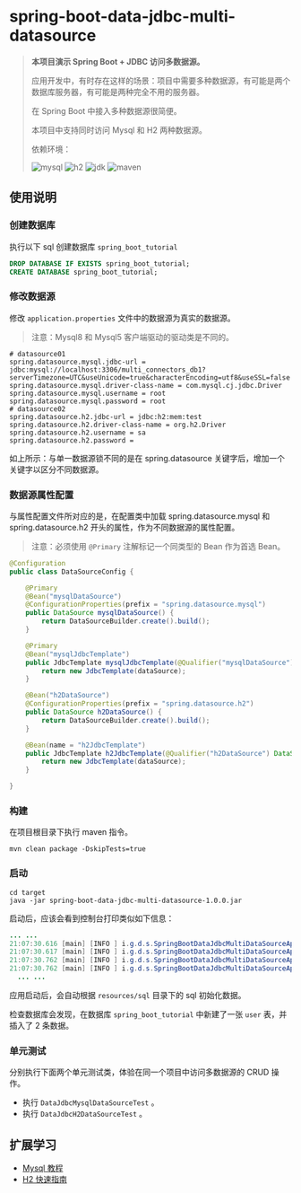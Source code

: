# spring-boot-data-jdbc-multi-datasource

> **本项目演示 Spring Boot + JDBC 访问多数据源。**
>
> 应用开发中，有时存在这样的场景：项目中需要多种数据源，有可能是两个数据库服务器，有可能是两种完全不用的服务器。
>
> 在 Spring Boot 中接入多种数据源很简便。
>
> 本项目中支持同时访问 Mysql 和 H2 两种数据源。
>
> 依赖环境：
>
> ![mysql](https://img.shields.io/badge/mysql-8.0-blue) ![h2](https://img.shields.io/badge/h2-1.4.199-blue) ![jdk](https://img.shields.io/badge/jdk-1.8.0__181-blue) ![maven](https://img.shields.io/badge/maven-v3.6.0-blue)

## 使用说明

### 创建数据库

执行以下 sql 创建数据库 `spring_boot_tutorial`

```sql
DROP DATABASE IF EXISTS spring_boot_tutorial;
CREATE DATABASE spring_boot_tutorial;
```

### 修改数据源

修改 `application.properties` 文件中的数据源为真实的数据源。

> 注意：Mysql8 和 Mysql5 客户端驱动的驱动类是不同的。

```properties
# datasource01
spring.datasource.mysql.jdbc-url = jdbc:mysql://localhost:3306/multi_connectors_db1?serverTimezone=UTC&useUnicode=true&characterEncoding=utf8&useSSL=false
spring.datasource.mysql.driver-class-name = com.mysql.cj.jdbc.Driver
spring.datasource.mysql.username = root
spring.datasource.mysql.password = root
# datasource02
spring.datasource.h2.jdbc-url = jdbc:h2:mem:test
spring.datasource.h2.driver-class-name = org.h2.Driver
spring.datasource.h2.username = sa
spring.datasource.h2.password =
```

如上所示：与单一数据源锁不同的是在 spring.datasource 关键字后，增加一个关键字以区分不同数据源。

### 数据源属性配置

与属性配置文件所对应的是，在配置类中加载 spring.datasource.mysql 和 spring.datasource.h2 开头的属性，作为不同数据源的属性配置。

> 注意：必须使用 `@Primary` 注解标记一个同类型的 Bean 作为首选 Bean。

```java
@Configuration
public class DataSourceConfig {

	@Primary
	@Bean("mysqlDataSource")
	@ConfigurationProperties(prefix = "spring.datasource.mysql")
	public DataSource mysqlDataSource() {
		return DataSourceBuilder.create().build();
	}

	@Primary
	@Bean("mysqlJdbcTemplate")
	public JdbcTemplate mysqlJdbcTemplate(@Qualifier("mysqlDataSource") DataSource dataSource) {
		return new JdbcTemplate(dataSource);
	}

	@Bean("h2DataSource")
	@ConfigurationProperties(prefix = "spring.datasource.h2")
	public DataSource h2DataSource() {
		return DataSourceBuilder.create().build();
	}

	@Bean(name = "h2JdbcTemplate")
	public JdbcTemplate h2JdbcTemplate(@Qualifier("h2DataSource") DataSource dataSource) {
		return new JdbcTemplate(dataSource);
	}

}
```

### 构建

在项目根目录下执行 maven 指令。

```
mvn clean package -DskipTests=true
```

### 启动

```
cd target
java -jar spring-boot-data-jdbc-multi-datasource-1.0.0.jar
```

启动后，应该会看到控制台打印类似如下信息：

```java
... ...
21:07:30.616 [main] [INFO ] i.g.d.s.SpringBootDataJdbcMultiDataSourceApplication.printDataSourceInfo - DataSource Url: jdbc:mysql://localhost:3306/multi_connectors_db1?serverTimezone=UTC&useUnicode=true&characterEncoding=utf8&useSSL=false
21:07:30.617 [main] [INFO ] i.g.d.s.SpringBootDataJdbcMultiDataSourceApplication.run - Connect to mysql datasource success.
21:07:30.762 [main] [INFO ] i.g.d.s.SpringBootDataJdbcMultiDataSourceApplication.printDataSourceInfo - DataSource Url: jdbc:h2:mem:test
21:07:30.762 [main] [INFO ] i.g.d.s.SpringBootDataJdbcMultiDataSourceApplication.run - Connect to h2 datasource success.
  ... ...
```

应用启动后，会自动根据 `resources/sql` 目录下的 sql 初始化数据。

检查数据库会发现，在数据库 `spring_boot_tutorial` 中新建了一张 `user` 表，并插入了 2 条数据。

### 单元测试

分别执行下面两个单元测试类，体验在同一个项目中访问多数据源的 CRUD 操作。

- 执行 `DataJdbcMysqlDataSourceTest`  。
- 执行 `DataJdbcH2DataSourceTest`  。

## 扩展学习

- [Mysql 教程](https://dunwu.github.io/db-tutorial/#/sql/mysql/README)
- [H2 快速指南](https://dunwu.github.io/db-tutorial/#/sql/h2)
